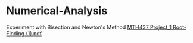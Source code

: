 # Numerical-Analysis
Experiment with Bisection and Newton's Method
[MTH437 Project_1 Root-Finding (1).pdf](https://github.com/user-attachments/files/17122916/MTH437.Project_1.Root-Finding.1.pdf)
